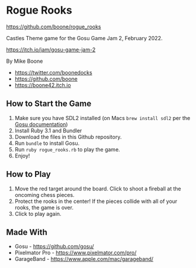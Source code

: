 # Rogue Rooks

https://github.com/boone/rogue_rooks

Castles Theme game for the Gosu Game Jam 2, February 2022.

https://itch.io/jam/gosu-game-jam-2

By Mike Boone
* https://twitter.com/boonedocks
* https://github.com/boone
* https://boone42.itch.io


## How to Start the Game

1. Make sure you have SDL2 installed (on Macs `brew install sdl2` per the [Gosu documentation](https://github.com/gosu/gosu/wiki/Getting-Started-on-OS-X))
1. Install Ruby 3.1 and Bundler
1. Download the files in this Github repository.
1. Run `bundle` to install Gosu.
1. Run `ruby rogue_rooks.rb` to play the game.
1. Enjoy!

## How to Play

1. Move the red target around the board. Click to shoot a fireball at the oncoming chess pieces.
1. Protect the rooks in the center! If the pieces collide with all of your rooks, the game is over.
1. Click to play again.

## Made With

* Gosu - https://github.com/gosu/
* Pixelmator Pro - https://www.pixelmator.com/pro/
* GarageBand - https://www.apple.com/mac/garageband/
